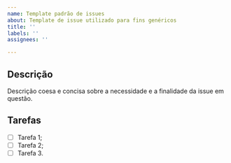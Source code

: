 ```yaml
---
name: Template padrão de issues
about: Template de issue utilizado para fins genéricos
title: ''
labels: ''
assignees: ''

---
```


## Descrição

Descrição coesa e concisa sobre a necessidade e a finalidade da issue em questão.

## Tarefas

- [ ] Tarefa 1;
- [ ] Tarefa 2;
- [ ] Tarefa 3.
